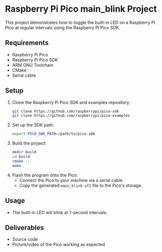 # Raspberry Pi Pico main_blink Project

This project demonstrates how to toggle the built-in LED on a Raspberry Pi Pico at regular intervals using the Raspberry Pi Pico SDK.

## Requirements
- Raspberry Pi Pico
- Raspberry Pi Pico SDK
- ARM GNU Toolchain
- CMake
- Serial cable

## Setup
1. Clone the Raspberry Pi Pico SDK and examples repository:
   ```bash
   git clone https://github.com/raspberrypi/pico-sdk
   git clone https://github.com/raspberrypi/pico-examples
   ```
2. Set up the SDK path:
   ```bash
   export PICO_SDK_PATH=/path/to/pico-sdk
   ```
3. Build the project:
   ```bash
   mkdir build
   cd build
   cmake ..
   make
   ```
4. Flash the program onto the Pico:
   - Connect the Pico to your machine via a serial cable.
   - Copy the generated `main_blink.uf2` file to the Pico's storage.

## Usage
- The built-in LED will blink at 1-second intervals.

## Deliverables
- Source code
- Picture/video of the Pico working as expected
